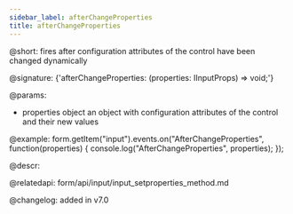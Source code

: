 ```yaml
---
sidebar_label: afterChangeProperties
title: afterChangeProperties
---          
```


@short: fires after configuration attributes of the control have been changed dynamically

@signature: {'afterChangeProperties: (properties: IInputProps) => void;'}

@params:
- properties     object      an object with configuration attributes of the control and their new values

@example:
form.getItem("input").events.on("AfterChangeProperties", function(properties) {
    console.log("AfterChangeProperties", properties);
});



@descr:

@relatedapi: form/api/input/input_setproperties_method.md

@changelog: added in v7.0
